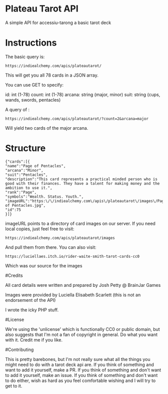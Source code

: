 # Plateau Tarot API

A simple API for accessiu-tarong a basic tarot deck

# Instructions

The basic query is:

`https://indiealchemy.com/apis/plateautarot/`

This will get you all 78 cards in a JSON array.

You can use GET to specify:

id: int (1-78)
count: int (1-78)
arcana: string (major, minor)
suit: string (cups, wands, swords, pentacles)

A query of :

`https://indiealchemy.com/apis/plateautarot/?count=2&arcana=major`

Will yield two cards of the major arcana.

# Structure

```
{"cards":[{
"name":"Page of Pentacles",
"arcana":"Minor",
"suit":"Pentacles",
"description":"This card represents a practical minded person who is good with their finances. They have a talent for making money and the ambition to use it.",
"rank":"Page",
"symbols":"Wealth. Status. Youth.",
"imageURL":"https:\/\/indiealchemy.com\/apis\/plateautarot\/images\/Page of Pentacles.jpg",
"id":75
}]}
```

imageURL points to a directory of card images on our server. If you need local copies, just feel free to visit:

`https://indiealchemy.com/apis/plateautarot/images`

And pull them from there. You can also visit:

`https://luciellaes.itch.io/rider-waite-smith-tarot-cards-cc0`

Which was our source for the images

#Credits

All card details were written and prepared by Josh Petty @ BrainJar Games

Images were provided by Luciella Elisabeth Scarlett (this is not an endorsement of the API)

I wrote the icky PHP stuff.

#License

We're using the 'unlicense' which is functionally CC0 or public domain, but also suggests that I'm not a fan of copyright in general. 
Do what you want with it. Credit me if you like.

#Contributing

This is pretty barebones, but I'm not really sure what all the things you might need to do with a tarot deck api are.
If you think of something and want to add it yourself, make a PR.
If you think of something and don't want to add it yourself, make an issue.
If you think of something and don't want to do either, wish as hard as you feel comfortable wishing and I will try to get to it.
